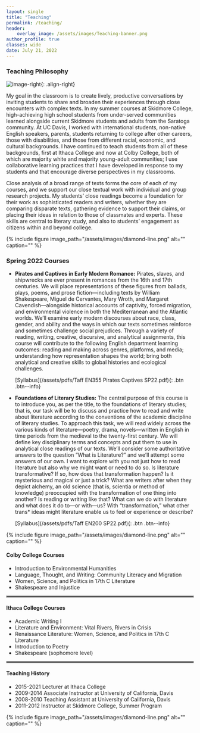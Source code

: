 ```yaml
---
layout: single
title: "Teaching"
permalink: /teaching/
header:
    overlay_image: /assets/images/Teaching-banner.png
author_profile: true
classes: wide
date: July 21, 2022
---
```


### Teaching Philosophy

![image-right](/assets/images/20140509_dyani_taff_5060.jpg){: .align-right}

My goal in the classroom is to create lively, productive conversations by inviting students to share and broaden their experiences through close encounters with complex texts. In my summer courses at Skidmore College, high-achieving high school students from under-served communities learned alongside current Skidmore students and adults from the Saratoga community. At UC Davis, I worked with international students, non-native English speakers, parents, students returning to college after other careers, those with disabilities, and those from different racial, economic, and cultural backgrounds. I have continued to teach students from all of these backgrounds, first at Ithaca College and now at Colby College, both of which are majority white and majority young-adult communities; I use collaborative learning practices that I have developed in response to my students and that encourage diverse perspectives in my classrooms.

Close analysis of a broad range of texts forms the core of each of my courses, and we support our close textual work with individual and group research projects. My students’ close readings become a foundation for their work as sophisticated readers and writers, whether they are comparing disparate texts, gathering evidence to support their claims, or placing their ideas in relation to those of classmates and experts. These skills are central to literary study, and also to students’ engagement as citizens within and beyond college.

{% include figure image_path="/assets/images/diamond-line.png" alt="" caption="" %}

### Spring 2022 Courses 

- **Pirates and Captives in Early Modern Romance:** Pirates, slaves, and shipwrecks are ever present in romances from the 16th and 17th centuries. We will place representations of these figures from ballads, plays, poems, and prose fiction—including texts by William Shakespeare, Miguel de Cervantes, Mary Wroth, and Margaret Cavendish—alongside historical accounts of captivity, forced migration, and environmental violence in both the Mediterranean and the Atlantic worlds. We’ll examine early modern discourses about race, class, gender, and ability and the ways in which our texts sometimes reinforce and sometimes challenge social prejudices. Through a variety of reading, writing, creative, discursive, and analytical assignments, this course will contribute to the following English department learning outcomes: reading and making across genres, platforms, and media; understanding how representation shapes the world; bring both analytical and creative skills to global histories and ecological challenges.

     [Syllabus](/assets/pdfs/Taff EN355 Pirates Captives SP22.pdf){: .btn .btn--info}

- **Foundations of Literary Studies:** The central purpose of this course is to introduce you, as per the title, to the foundations of literary studies; that is, our task will be to discuss and practice how to read and write about literature according to the conventions of the academic discipline of literary studies. To approach this task, we will read widely across the various kinds of literature—poetry, drama, novels—written in English in time periods from the medieval to the twenty-first century. We will define key disciplinary terms and concepts and put them to use in analytical close readings of our texts. We’ll consider some authoritative answers to the question “What is Literature?” and we’ll attempt some answers of our own. I want to explore with you not just how to read literature but also why we might want or need to do so. Is literature transformative? If so, how does that transformation happen? Is it mysterious and magical or just a trick? What are writers after when they depict alchemy, an old science (that is, scientia or method of knowledge) preoccupied with the transformation of one thing into another? Is reading or writing like that? What can we do with literature and what does it do to—or with—us? With “transformation,” what other trans* ideas might literature enable us to feel or experience or describe?

     [Syllabus](/assets/pdfs/Taff EN200 SP22.pdf){: .btn .btn--info}

{% include figure image_path="/assets/images/diamond-line.png" alt="" caption="" %}

#### Colby College Courses

- Introduction to Environmental Humanities
- Language, Thought, and Writing: Community Literacy and Migration
- Women, Science, and Politics in 17th C Literature
- Shakespeare and Injustice
<bk>
<hr style="border:2px solid gray">

#### Ithaca College Courses

- Academic Writing I
- Literature and Environment: Vital Rivers, Rivers in Crisis
- Renaissance Literature: Women, Science, and Politics in 17th C Literature
- Introduction to Poetry
- Shakespeare (sophomore level)
<bk>
<hr style="border:2px solid gray">

#### Teaching History

- 2015-2021 Lecturer at Ithaca College
- 2009-2014 Associate Instructor at University of California, Davis
- 2008-2010 Teaching Assistant at University of California, Davis
- 2011-2012 Instructor at Skidmore College, Summer Program

{% include figure image_path="/assets/images/diamond-line.png" alt="" caption="" %}     
